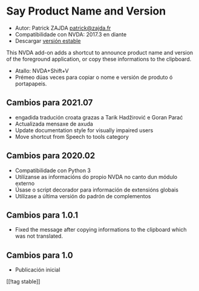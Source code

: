 # Say Product Name and Version #

* Autor: Patrick ZAJDA <patrick@zajda.fr>
* Compatibilidade con NVDA: 2017.3 en diante
* Descargar [versión estable][1]

This NVDA add-on adds a shortcut to announce product name and version of the
foreground application, or copy these informations to the clipboard.

* Atallo: NVDA+Shift+V
* Prémeo dúas veces para copiar o nome e versión de produto ó portapapeis.

## Cambios para 2021.07 ##

* engadida tradución croata grazas a Tarik Hadžirović e Goran Parać
* Actualizada mensaxe de axuda
* Update documentation style for visually impaired users
* Move shortcut from Speech to tools category

## Cambios para 2020.02 ##

* Compatibilidade con Python 3
* Utilízanse as informacións do propio NVDA no canto dun módulo externo
* Úsase o script decorador para información de extensións globais
* Utilízase a última versión do padrón de complementos

## Cambios para 1.0.1 ##

* Fixed the message after copying informations to the clipboard which was
  not translated.

## Cambios para 1.0 ##

* Publicación inicial

[[!tag stable]]

[1]: https://addons.nvda-project.org/files/get.php?file=spnav

